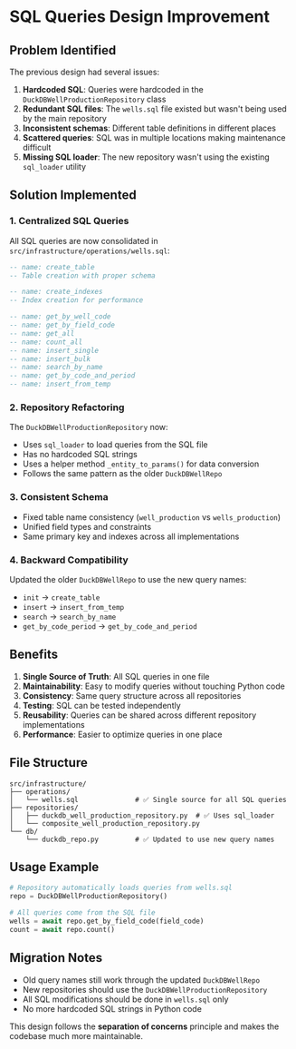# SQL Queries Design Improvement

## Problem Identified

The previous design had several issues:

1. **Hardcoded SQL**: Queries were hardcoded in the `DuckDBWellProductionRepository` class
2. **Redundant SQL files**: The `wells.sql` file existed but wasn't being used by the main repository
3. **Inconsistent schemas**: Different table definitions in different places
4. **Scattered queries**: SQL was in multiple locations making maintenance difficult
5. **Missing SQL loader**: The new repository wasn't using the existing `sql_loader` utility

## Solution Implemented

### 1. Centralized SQL Queries

All SQL queries are now consolidated in `src/infrastructure/operations/wells.sql`:

```sql
-- name: create_table
-- Table creation with proper schema

-- name: create_indexes  
-- Index creation for performance

-- name: get_by_well_code
-- name: get_by_field_code
-- name: get_all
-- name: count_all
-- name: insert_single
-- name: insert_bulk
-- name: search_by_name
-- name: get_by_code_and_period
-- name: insert_from_temp
```

### 2. Repository Refactoring

The `DuckDBWellProductionRepository` now:

- Uses `sql_loader` to load queries from the SQL file
- Has no hardcoded SQL strings
- Uses a helper method `_entity_to_params()` for data conversion
- Follows the same pattern as the older `DuckDBWellRepo`

### 3. Consistent Schema

- Fixed table name consistency (`well_production` vs `wells_production`)
- Unified field types and constraints
- Same primary key and indexes across all implementations

### 4. Backward Compatibility

Updated the older `DuckDBWellRepo` to use the new query names:
- `init` → `create_table`
- `insert` → `insert_from_temp`
- `search` → `search_by_name`
- `get_by_code_period` → `get_by_code_and_period`

## Benefits

1. **Single Source of Truth**: All SQL queries in one file
2. **Maintainability**: Easy to modify queries without touching Python code
3. **Consistency**: Same query structure across all repositories
4. **Testing**: SQL can be tested independently
5. **Reusability**: Queries can be shared across different repository implementations
6. **Performance**: Easier to optimize queries in one place

## File Structure

```
src/infrastructure/
├── operations/
│   └── wells.sql              # ✅ Single source for all SQL queries
├── repositories/
│   ├── duckdb_well_production_repository.py  # ✅ Uses sql_loader
│   └── composite_well_production_repository.py
└── db/
    └── duckdb_repo.py         # ✅ Updated to use new query names
```

## Usage Example

```python
# Repository automatically loads queries from wells.sql
repo = DuckDBWellProductionRepository()

# All queries come from the SQL file
wells = await repo.get_by_field_code(field_code)
count = await repo.count()
```

## Migration Notes

- Old query names still work through the updated `DuckDBWellRepo`
- New repositories should use the `DuckDBWellProductionRepository`
- All SQL modifications should be done in `wells.sql` only
- No more hardcoded SQL strings in Python code

This design follows the **separation of concerns** principle and makes the codebase much more maintainable. 